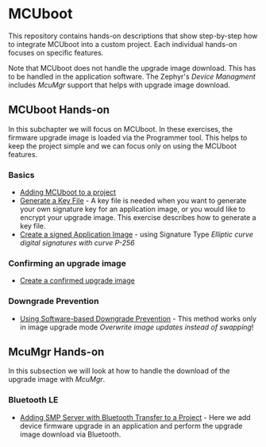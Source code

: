# MCUboot

This repository contains hands-on descriptions that show step-by-step how to integrate MCUboot into a custom project. 
Each individual hands-on focuses on specific features. 

Note that MCUboot does not handle the upgrade image download. This has to be handled in the application software. The Zephyr's _Device Managment_ includes _McuMgr_ support that helps with upgrade image download. 


## MCUboot Hands-on
In this subchapter we will focus on MCUboot. In these exercises, the firmware upgrade image is loaded via the Programmer tool. This helps to keep the project simple and we can focus only on using the MCUboot features. 

### Basics
- [Adding MCUboot to a project](doc/NCSv2.5.2_01-AddingMcubootToProject.md)
- [Generate a Key File](doc/NCSv2.3.0_GenerateKey.md) - A key file is needed when you want to generate your own signature key for an application image, or you would like to encrypt your upgrade image. This exercise describes how to generate a key file.
- [Create a signed Application Image](doc/NCSv2.3.0_ImageSigning_(ecdsa-p256).md) - using Signature Type _Elliptic curve digital signatures with curve P-256_

### Confirming an upgrade image
- [Create a confirmed upgrade image](doc/NCSv2.3.0_01a-SwapTypePermanent.md)

### Downgrade Prevention
- [Using Software-based Downgrade Prevention](doc/NCSv2.3.0_DowngradePrevention.1.md) - This method works only in image upgrade mode _Overwrite image updates instead of swapping_!


## McuMgr Hands-on
In this subsection we will look at how to handle the download of the upgrade image with _McuMgr_. 

### Bluetooth LE

- [Adding SMP Server with Bluetooth Transfer to a Project](doc/NCSv2.5.0_McuMgr_smp_ble.md) - Here we add device firmware upgrade in an application and perform the upgrade image download via Bluetooth.
